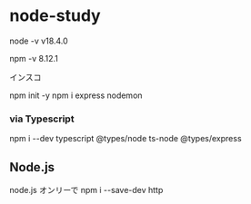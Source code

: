 # node-study
node -v
v18.4.0

npm -v
8.12.1

インスコ

npm init -y
npm i express nodemon

### via Typescript

npm i --dev typescript @types/node ts-node @types/express

##  Node.js 

node.js オンリーで
npm i --save-dev http